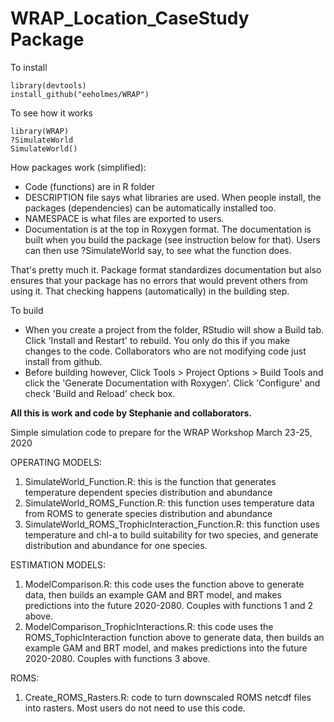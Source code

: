 # WRAP_Location_CaseStudy Package

To install
```
library(devtools)
install_github("eeholmes/WRAP")
```

To see how it works
```
library(WRAP)
?SimulateWorld
SimulateWorld()
```

How packages work (simplified):

* Code (functions) are in R folder
* DESCRIPTION file says what libraries are used. When people install, the packages (dependencies) can be automatically installed too.
* NAMESPACE is what files are exported to users.
* Documentation is at the top in Roxygen format. The documentation is built when you build the package (see instruction below for that). Users can then use ?SimulateWorld say, to see what the function does.

That's pretty much it.  Package format standardizes documentation but also ensures that your package has no errors that would prevent others from using it. That checking happens (automatically) in the building step.


To build

* When you create a project from the folder, RStudio will show a Build tab. Click 'Install and Restart' to rebuild. You only do this if you make changes to the code. Collaborators who are not modifying code just install from github.
* Before building however, Click Tools > Project Options > Build Tools and click the 'Generate Documentation with Roxygen'. Click 'Configure' and check 'Build and Reload' check box.


**All this is work and code by Stephanie and collaborators.**

Simple simulation code to prepare for the WRAP Workshop March 23-25, 2020

OPERATING MODELS:

1. SimulateWorld_Function.R: this is the function that generates temperature dependent species distribution and abundance
2. SimulateWorld_ROMS_Function.R: this function uses temperature data from ROMS to generate species distribution and abundance
3. SimulateWorld_ROMS_TrophicInteraction_Function.R: this function uses temperature and chl-a to build suitability for two species, and generate distribution and abundance for one species. 

ESTIMATION MODELS:

1. ModelComparison.R: this code uses the function above to generate data, then builds an example GAM and BRT model, and makes predictions into the future 2020-2080. Couples with functions 1 and 2 above. 
2. ModelComparison_TrophicInteractions.R: this code uses the ROMS_TophicInteraction function above to generate data, then builds an example GAM and BRT model, and makes predictions into the future 2020-2080. Couples with functions 3 above. 

ROMS:
1. Create_ROMS_Rasters.R: code to turn downscaled ROMS netcdf files into rasters. Most users do not need to use this code. 

